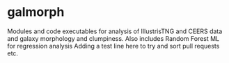 # galmorph
Modules and code executables for analysis of IllustrisTNG and CEERS data and galaxy morphology and clumpiness. Also includes Random Forest ML for regression analysis 
Adding a  test line here to try and sort pull requests etc. 
